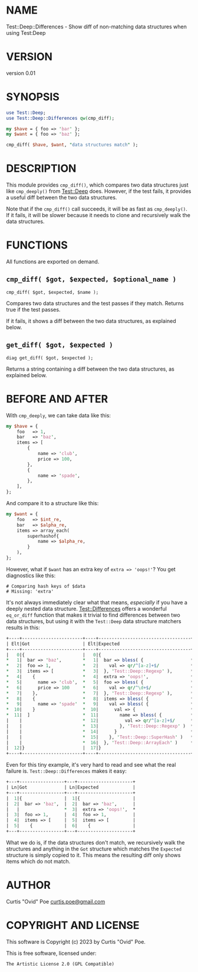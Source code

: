 # NAME

Test::Deep::Differences - Show diff of non-matching data structures when using Test:Deep

# VERSION

version 0.01

# SYNOPSIS

```perl
use Test::Deep;
use Test::Deep::Differences qw(cmp_diff);

my $have = { foo => 'bar' };
my $want = { foo => 'baz' };

cmp_diff( $have, $want, "data structures match" );
```

# DESCRIPTION

This module provides `cmp_diff()`, which compares two data structures just
like `cmp_deeply()` from [Test::Deep](https://metacpan.org/pod/Test%3A%3ADeep) does. However, if the test fails, it
provides a useful diff between the two data structures.

Note that if the `cmp_diff()` call succeeds, it will be as fast as
`cmp_deeply()`. If it fails, it will be slower because it needs to clone and
recursively walk the data structures.

# FUNCTIONS

All functions are exported on demand.

## `cmp_diff( $got, $expected, $optional_name )`

```
cmp_diff( $got, $expected, $name ); 
```

Compares two data structures and the test passes if they match. Returns true
if the test passes.

If it fails, it shows a diff between the two data structures, as explained
below.

## `get_diff( $got, $expected )`

```
diag get_diff( $got, $expected );
```

Returns a string containing a diff between the two data structures, as
explained below.

# BEFORE AND AFTER

With `cmp_deeply`, we can take data like this:

```perl
my $have = {
    foo   => 1,
    bar   => 'baz',
    items => [
        {
            name => 'club',
            price => 100,
        },
        {
            name => 'spade',
        },
    ],
};
```

And compare it to a structure like this:

```perl
my $want = {
    foo   => $int_re,
    bar   => $alpha_re,
    items => array_each(
        superhashof{
            name => $alpha_re,
        }
    ),
};
```

However, what if `$want` has an extra key of `extra => 'oops!'`? You get
diagnostics like this:

```
# Comparing hash keys of $data
# Missing: 'extra'
```

It's not always immediately clear what that means, _especially_ if you have a
deeply nested data structure. [Test::Differences](https://metacpan.org/pod/Test%3A%3ADifferences) offers a wonderful
`eq_or_diff` function that makes it trivial to find differences between two
data structures, but using it with the `Test::Deep` data structure matchers
results in this:

```perl
+----+-----------------------+----+-----------------------------------+
| Elt|Got                    | Elt|Expected                           |
+----+-----------------------+----+-----------------------------------+
|   0|{                      |   0|{                                  |
*   1|  bar => 'baz',        *   1|  bar => bless( {                  *
*   2|  foo => 1,            *   2|    val => qr/^[a-z]+$/            *
*   3|  items => [           *   3|  }, 'Test::Deep::Regexp' ),       *
*   4|    {                  *   4|  extra => 'oops!',                *
*   5|      name => 'club',  *   5|  foo => bless( {                  *
*   6|      price => 100     *   6|    val => qr/^\d+$/               *
*   7|    },                 *   7|  }, 'Test::Deep::Regexp' ),       *
*   8|    {                  *   8|  items => bless( {                *
*   9|      name => 'spade'  *   9|    val => bless( {                *
*  10|    }                  *  10|      val => {                     *
*  11|  ]                    *  11|        name => bless( {           *
|    |                       *  12|          val => qr/^[a-z]+$/      *
|    |                       *  13|        }, 'Test::Deep::Regexp' )  *
|    |                       *  14|      }                            *
|    |                       *  15|    }, 'Test::Deep::SuperHash' )   *
|    |                       *  16|  }, 'Test::Deep::ArrayEach' )     *
|  12|}                      |  17|}                                  |
+----+-----------------------+----+-----------------------------------+
```

Even for this tiny example, it's very hard to read and see what the real failure is.
`Test::Deep::Differences` makes it easy:

```perl
+---+-----------------+---+---------------------+
| Ln|Got              | Ln|Expected             |
+---+-----------------+---+---------------------+
|  1|{                |  1|{                    |
|  2|  bar => 'baz',  |  2|  bar => 'baz',      |
|   |                 *  3|  extra => 'oops!',  *
|  3|  foo => 1,      |  4|  foo => 1,          |
|  4|  items => [     |  5|  items => [         |
|  5|    {            |  6|    {                |
+---+-----------------+---+---------------------+
```

What we do is, if the data structures don't match, we recursively walk the
structures and anything in the `Got` structure which matches the `Expected`
structure is simply copied to it. This means the resulting diff only shows
items which do not match.

# AUTHOR

Curtis "Ovid" Poe <curtis.poe@gmail.com>

# COPYRIGHT AND LICENSE

This software is Copyright (c) 2023 by Curtis "Ovid" Poe.

This is free software, licensed under:

```
The Artistic License 2.0 (GPL Compatible)
```
